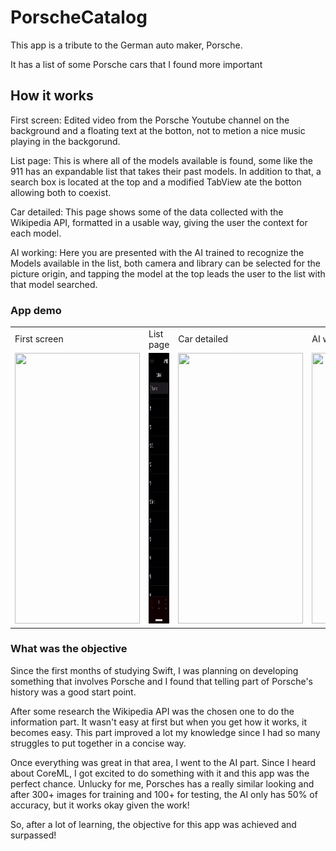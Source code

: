 # PorscheCatalog

This app is a tribute to the German auto maker, Porsche. 

It has a list of some Porsche cars that I found more important

## How it works

First screen: Edited video from the Porsche Youtube channel on the background and a floating text at the botton, not to metion a nice music playing in the backgorund.

List page: This is where all of the models available is found, some like the 911 has an expandable list that takes their past models. In addition to that, a search box is located at the top and a modified TabView ate the botton allowing both to coexist.

Car detailed: This page shows some of the data collected with the Wikipedia API, formatted in a usable way, giving the user the context for each model.

AI working: Here you are presented with the AI trained to recognize the Models available in the list, both camera and library can be selected for the picture origin, and tapping the model at the top leads the user to the list with that model searched.

### App demo

<table>
  <tr>
    <td>First screen</td>
     <td>List page</td>
     <td>Car detailed</td>
     <td>AI working</td>
  </tr>
  <tr>
    <td><img src="https://github.com/Carlossiii/PorscheCatalog/blob/main/Readme/Welcome.gif" width=200 height=433></td>
    <td><img src="https://github.com/Carlossiii/PorscheCatalog/blob/main/Readme/List.gif" width=200 height=433></td>
    <td><img src="https://github.com/Carlossiii/PorscheCatalog/blob/main/Readme/Car.gif" width=200 height=433></td>
    <td><img src="https://github.com/Carlossiii/PorscheCatalog/blob/main/Readme/AI.gif" width=200 height=433></td>
  </tr>
 </table>
 
### What was the objective
 
Since the first months of studying Swift, I was planning on developing something that involves Porsche and I found that telling part of Porsche's history was a good start point.

After some research the Wikipedia API was the chosen one to do the information part. It wasn't easy at first but when you get how it works, it becomes easy. This part improved a lot my knowledge since I had so many struggles to put together in a concise way.

Once everything was great in that area, I went to the AI part. Since I heard about CoreML, I got excited to do something with it and this app was the perfect chance. Unlucky for me, Porsches has a really similar looking and after 300+ images for training and 100+ for testing, the AI only has 50% of accuracy, but it works okay given the work!

So, after a lot of learning, the objective for this app was achieved and surpassed!
